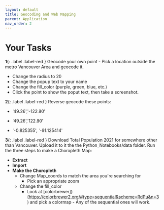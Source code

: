 ```yaml
---
layout: default
title: Geocoding and Web Mapping
parent: Application
nav_order: 2
---
```


# Your Tasks


**1**{: .label .label-red } Geocode your own point - Pick a location outside the metro Vancouver Area and geocode it.  
* Change the radius to 20
* Change the popup text to your name
* Change the fill_color (purple, green, blue, etc.)
* Click the point to show the poput text, then take a screenshot.



**2**{: .label .label-red } Reverse geocode these points:

* '49.26','-122.80'

* '49.26','122.80'

* '-0.825355', '-91.125414'


**3**{: .label .label-red } Download Total Population 2021 for somewhere other than Vancouver.  Upload it to it the the Python_Notebooks/data folder.  Run the three steps to make a Choropleth Map:
* **Extract**
* **Import**
* **Make the Choropleth**
  * Change Map_coords to match the area you're searching for
    * Pick an appropriate zoom
  * Change the fill_color
    * Look at [colorbrewer])(https://colorbrewer2.org/#type=sequential&scheme=RdPu&n=3) and pick a colormap - Any of the sequential ones will work.
